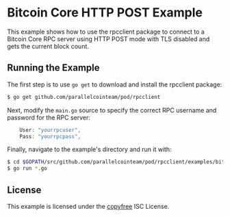 Bitcoin Core HTTP POST Example
==============================
This example shows how to use the rpcclient package to connect to a Bitcoin
Core RPC server using HTTP POST mode with TLS disabled and gets the current
block count.
## Running the Example
The first step is to use `go get` to download and install the rpcclient package:
```bash
$ go get github.com/parallelcointeam/pod/rpcclient
```
Next, modify the `main.go` source to specify the correct RPC username and
password for the RPC server:
```Go
	User: "yourrpcuser",
	Pass: "yourrpcpass",
```
Finally, navigate to the example's directory and run it with:
```bash
$ cd $GOPATH/src/github.com/parallelcointeam/pod/rpcclient/examples/bitcoincorehttp
$ go run *.go
```
## License
This example is licensed under the [copyfree](http://copyfree.org) ISC License.
